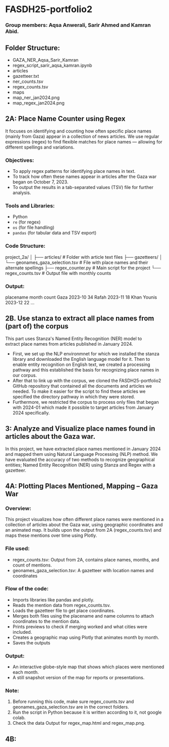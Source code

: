 # FASDH25-portfolio2
### Group members: Aqsa Anwerali, Sarir Ahmed and Kamran Abid.
## Folder Structure:
- GAZA_NER_Aqsa_Sarir_Kamran
- regex_script_sarir_aqsa_kamran.ipynb  
- articles
- gazetteer.txt      
- ner_counts.tsv    
- regex_counts.tsv  
- maps    
- map_ner_jan2024.png
- map_regex_jan2024.png

## 2A: Place Name Counter using Regex
It focuses on identifying and counting how often specific place names (mainly from Gaza) appear in a collection of news articles. We use regular expressions (regex) to find flexible matches for place names — allowing for different spellings and variations.
### Objectives:
- To apply regex patterns for identifying place names in text.
- To track how often these names appear in articles after the Gaza war began on October 7, 2023.
- To output the results in a tab-separated values (TSV) file for further analysis.
### Tools and Libraries:
- Python
- `re` (for regex)
- `os` (for file handling)
- `pandas` (for tabular data and TSV export)
### Code Structure:
project_2a/
│
├── articles/ # Folder with article text files
├── gazetteers/
│ └── geonames_gaza_selection.tsv # File with place names and their alternate spellings
├── regex_counter.py # Main script for the project
└── regex_counts.tsv # Output file with monthly counts
### Output:
placename     month     count
Gaza          2023-10   34
Rafah         2023-11   18
Khan Younis   2023-12   22
...



## 2B. Use stanza to extract all place names from (part of) the corpus
This part uses Stanza's Named Entity Recognition (NER) model to extract place names from articles published in January 2024. 

- First, we set up the NLP environmnet for which we installed the stanza library and downloaded the English language model for it. Then to enable entity recognition on English text, we created a processing pathway and this established the basis for recognizing place names in our corpus. 
- After that to link up with the corpus, we cloned the FASDH25-portfolio2 GitHub repository that contained all the documents and articles we needed. To make it easier for the script to find these articles we specified the directory pathway in which they were stored.
- Furthermore, we restricted the corpus to process only files that began with 2024-01 which made it possible to target articles from January 2024 specifically.

## 3: Analyze and Visualize place names found in articles about the Gaza war.
In this project, we have extracted place names mentioned in January 2024 and mapped them using Natural Language Processing (NLP) method. We have evaluated the accuracy of two methods to recognize geographical entities; Named Entity Recognition (NER) using Stanza and Regex with a gazetteer.

## 4A: Plotting Places Mentioned, Mapping – Gaza War
### Overview:
This project visualizes how often different place names were mentioned in a collection of articles about the Gaza war, using geographic coordinates and an animated map. It builds upon the output from 2A (regex_counts.tsv) and maps these mentions over time using Plotly.
### File used:
- regex_counts.tsv: Output from 2A, contains place names, months, and count of mentions.
- geonames_gaza_selection.tsv: A gazetteer with location names and coordinates
### Flow of the code:
- Imports libraries like pandas and plotly.
- Reads the mention data from regex_counts.tsv.
- Loads the gazetteer file to get place coordinates.
- Merges both files using the placename and name columns to attach coordinates to the mention data.
- Prints previews to check if merging worked and what cities were included.
- Creates a geographic map using Plotly that animates month by month.
- Saves the outputs
### Output: 
- An interactive globe-style map that shows which places were mentioned each month.
- A still snapshot version of the map for reports or presentations.
### Note: 
1. Before running this code, make sure regex_counts.tsv and geonames_gaza_selection.tsv are in the correct folders.
2. Run the script in Python because it is written according to it, not google colab. 
3. Check the data Output for regex_map.html and regex_map.png.
             
## 4B: 
